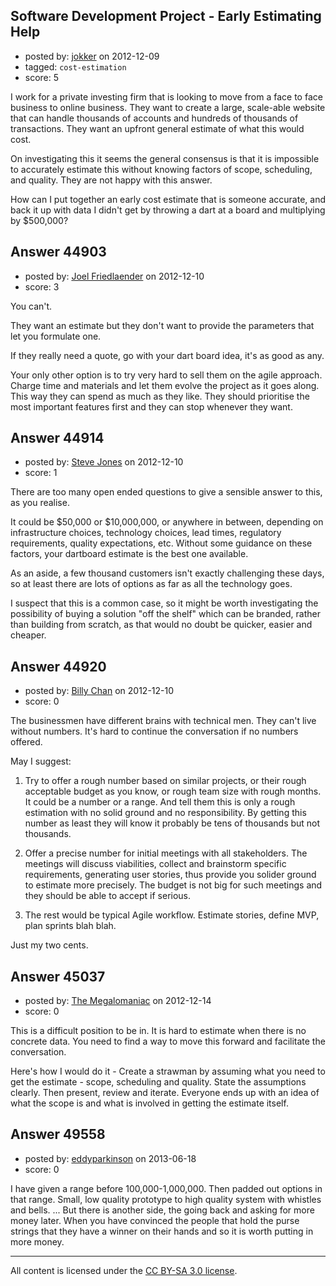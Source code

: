 ## Software Development Project - Early Estimating Help

- posted by: [jokker](https://stackexchange.com/users/-1/21996-jokker) on 2012-12-09
- tagged: `cost-estimation`
- score: 5

I work for a private investing firm that is looking to move from a face to face business to online business. They want to create a large, scale-able website that can handle thousands of accounts and hundreds of thousands of transactions. They want an upfront general estimate of what this would cost. 


On investigating this it seems the general consensus is that it is impossible to accurately estimate this without knowing factors of scope, scheduling, and quality. They are not happy with this answer.


How can I put together an early cost estimate that is someone accurate, and back it up with data I didn't get by throwing a dart at a board and multiplying by $500,000?


## Answer 44903

- posted by: [Joel Friedlaender](https://stackexchange.com/users/-1/5543-joel-friedlaender) on 2012-12-10
- score: 3

You can't.

They want an estimate but they don't want to provide the parameters that let you formulate one.

If they really need a quote, go with your dart board idea, it's as good as any.

Your only other option is to try very hard to sell them on the agile approach.  Charge time and materials and let them evolve the project as it goes along.  This way they can spend as much as they like.  They should prioritise the most important features first and they can stop whenever they want.


## Answer 44914

- posted by: [Steve Jones](https://stackexchange.com/users/-1/12985-steve-jones) on 2012-12-10
- score: 1

There are too many open ended questions to give a sensible answer to this, as you realise.

It could be $50,000 or $10,000,000, or anywhere in between, depending on infrastructure choices, technology choices, lead times, regulatory requirements, quality expectations, etc. Without some guidance on these factors, your dartboard estimate is the best one available.

As an aside, a few thousand customers isn't exactly challenging these days, so at least there are lots of options as far as all the technology goes.

I suspect that this is a common case, so it might be worth investigating the possibility of buying a solution "off the shelf" which can be branded, rather than building from scratch, as that would no doubt be quicker, easier and cheaper.


## Answer 44920

- posted by: [Billy Chan](https://stackexchange.com/users/-1/21618-billy-chan) on 2012-12-10
- score: 0

The businessmen have different brains with technical men. They can't live without numbers. It's hard to continue the conversation if no numbers offered.

May I suggest:

1. Try to offer a rough number based on similar projects, or their rough acceptable budget as you know, or rough team size with rough months. It could be a number or a range. And tell them this is only a rough estimation with no solid ground and no responsibility. By getting this number as least they will know it probably be tens of thousands but not thousands.

2. Offer a precise number for initial meetings with all stakeholders. The meetings will discuss viabilities, collect and brainstorm specific requirements, generating user stories, thus provide you solider ground to estimate more precisely. The budget is not big for such meetings and they should be able to accept if serious.

3. The rest would be typical Agile workflow. Estimate stories, define MVP, plan sprints blah blah.

Just my two cents.





## Answer 45037

- posted by: [The Megalomaniac](https://stackexchange.com/users/-1/22099-the-megalomaniac) on 2012-12-14
- score: 0

This is a difficult position to be in. It is hard to estimate when there is no concrete data. You need to find a way to move this forward and facilitate the conversation.

Here's how I would do it - Create a strawman by assuming what you need to get the estimate - scope, scheduling and quality. State the assumptions clearly. Then present, review and iterate. Everyone ends up with an idea of what the scope is and what is involved in getting the estimate itself.




## Answer 49558

- posted by: [eddyparkinson](https://stackexchange.com/users/-1/26527-eddyparkinson) on 2013-06-18
- score: 0

I have given a range before 100,000-1,000,000. Then padded out options in that range. Small, low quality prototype to high quality system with whistles and bells.  ... But there is another side, the going back and asking for more money later. When you have convinced the people that hold the purse strings that they have a winner on their hands and so it is worth putting in more money.



---

All content is licensed under the [CC BY-SA 3.0 license](https://creativecommons.org/licenses/by-sa/3.0/).
